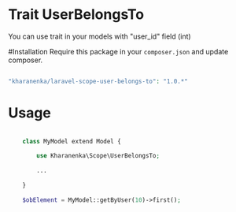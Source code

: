 # Trait UserBelongsTo
 
 You can use trait in your models with "user_id" field (int)
 
#Installation
Require this package in your `composer.json` and update composer.
 
```php

"kharanenka/laravel-scope-user-belongs-to": "1.0.*"

```

# Usage

```php
    
    class MyModel extend Model {
    
        use Kharanenka\Scope\UserBelongsTo;
    
        ...
    
    }
    
    $obElement = MyModel::getByUser(10)->first();
    
```